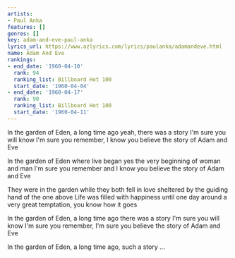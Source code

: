 ```yaml
---
artists:
- Paul Anka
features: []
genres: []
key: adam-and-eve-paul-anka
lyrics_url: https://www.azlyrics.com/lyrics/paulanka/adamandeve.html
name: Adam And Eve
rankings:
- end_date: '1960-04-10'
  rank: 94
  ranking_list: Billboard Hot 100
  start_date: '1960-04-04'
- end_date: '1960-04-17'
  rank: 90
  ranking_list: Billboard Hot 100
  start_date: '1960-04-11'
---
```


In the garden of Eden, a long time ago
yeah, there was a story I'm sure you will know
I'm sure you remember, I know you believe
the story of Adam and Eve

In the garden of Eden where live began
yes the very beginning of woman and man
I'm sure you remember and I know you believe
the story of Adam and Eve

They were in the garden while they both fell in love
sheltered by the guiding hand of the one above
Life was filled with happiness until one day around
a very great temptation, you know how it goes

In the garden of Eden, a long time ago
there was a story I'm sure you will know
I'm sure you remember, I'm sure you believe
the story of Adam and Eve

In the garden of Eden, a long time ago, such a story ...



